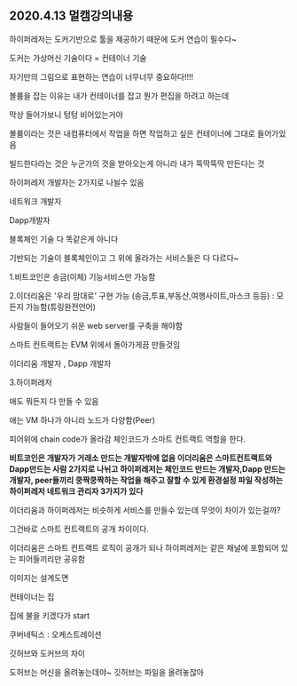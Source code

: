 ## 2020.4.13 멀캠강의내용

하이퍼레저는 도커기반으로 툴을 제공하기 때문에 도커 연습이 필수다~



도커는 가상머신 기술이다 = 컨테이너 기술



자기만의 그림으로 표현하는 연습이 너무너무 중요하다!!!!



볼륨을 잡는 이유는 내가 컨테이너를 잡고 뭔가 편집을 하려고 하는데

막상 들어가보니 텅텅 비어있는거야

볼륨이라는 것은 내컴퓨터에서 작업을 하면 작업하고 싶은 컨테이너에 그대로 들어가있음



빌드한다라는 것은 누군가의 것을 받아오는게 아니라 내가 뚝딱뚝딱 만든다는 것



하이퍼레저 개발자는 2가지로 나뉠수 있음

네트워크 개발자

Dapp개발자





블록체인 기술 다 똑같은게 아니다

기반되는 기술이 블록체인이고 그 위에 올라가는 서비스들은 다 다르다~



1.비트코인은 송금(이체) 기능서비스만 가능함



2.이더리움은 '우리 맘대로' 구현 가능 (송금,투표,부동산,여행사이트,마스크 등등) : 모든지 가능함(튜링완전언어)



사람들이 들어오기 쉬운 web server를 구축을 해야함 

스마트 컨트랙트는 EVM 위에서 돌아가게끔 만들것임

이더리움 개발자 , Dapp 개발자



3.하이퍼레저

애도 뭐든지 다 만들 수 있음

애는 VM 하나가 아니라 노드가 다양함(Peer)

피어위에 chain code가 올라감 체인코드가 스마트 컨트랙트 역할을 한다.



**비트코인은 개발자가 거래소 만드는 개발자밖에 없음 이더리움은 스마트컨트랙트와 Dapp만드는 사람 2가지로 나뉘고 하이퍼레저는 체인코드 만드는 개발자,Dapp 만드는 개발자, peer들끼리 쿵짝쿵짝하는 작업을 해주고 잘할 수 있게 환경설정 파일 작성하는 하이퍼레저 네트워크 관리자 3가지가 있다**



이더리움과 하이퍼레저는 비슷하게 서비스를 만들수 있는데 무엇이 차이가 있는걸까?

그건바로 스마트 컨트랙트의 공개 차이이다.

이더리움은 스마트 컨트랙트 로직이 공개가 되나 하이퍼레저는 같은 채널에 포함되어 있는 피어들끼리만 공유함



이미지는 설계도면

컨테이너는 집

집에 불을 키겠다가 start



쿠버네틱스 : 오케스트레이션



깃허브와 도커브의 차이

도허브는 머신을 올려놓는데야~ 깃허브는 파일을 올려놓잖아